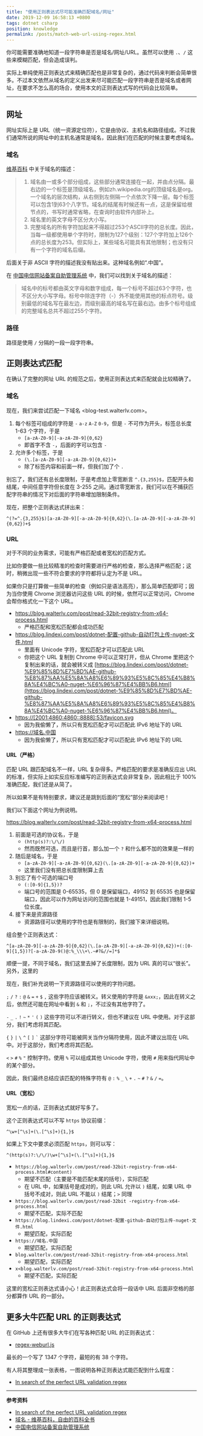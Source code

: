 ```yaml
---
title: "使用正则表达式尽可能准确匹配域名/网址"
date: 2019-12-09 16:58:13 +0800
tags: dotnet csharp
position: knowledge
permalink: /posts/match-web-url-using-regex.html
---
```


你可能需要准确地知道一段字符串是否是域名/网址/URL。虽然可以使用 `.`、`/` 这些来模糊匹配，但会造成误判。

实际上单纯使用正则表达式来精确匹配也是非常复杂的，通过代码来判断会简单很多。不过本文依然从域名的定义出发来尽可能匹配一段字符串是否是域名或者网址，在要求不怎么高的场合，使用本文的正则表达式写的代码会比较简单。

---

<div id="toc"></div>

## 网址

网址实际上是 URL（统一资源定位符），它是由协议、主机名和路径组成。不过我们通常所说的网址中的主机名通常是域名，因此我们在匹配的时候主要考虑域名。

### 域名

[维基百科](https://zh.wikipedia.org/wiki/%E5%9F%9F%E5%90%8D) 中关于域名的描述：

> 1. 域名由一或多个部分组成，这些部分通常连接在一起，并由点分隔。最右边的一个标签是顶级域名，例如zh.wikipedia.org的顶级域名是org。一个域名的层次结构，从右侧到左侧隔一个点依次下降一层。每个标签可以包含1到63个八字节。域名的结尾有时候还有一点，这是保留给根节点的，书写时通常省略，在查询时由软件内部补上。
> 1. 域名里的英文字母不区分大小写。
> 1. 完整域名的所有字符加起来不得超过253个ASCII字符的总长度。因此，当每一级都使用单个字符时，限制为127个级别：127个字符加上126个点的总长度为253。但实际上，某些域名可能具有其他限制；也没有只有一个字符的域名后缀。

后面关于非 ASCII 字符的描述我没有贴出来。这种域名例如“.中国”。

在 [中国电信网站备案自助管理系统](http://beian.ct10000.com/portal/icp/help/helpdetail.do?helpid=305) 中，我们可以找到关于域名的描述：

> 域名中的标号都由英文字母和数字组成，每一个标号不超过63个字符，也不区分大小写字母。标号中除连字符（-）外不能使用其他的标点符号。级别最低的域名写在最左边，而级别最高的域名写在最右边。由多个标号组成的完整域名总共不超过255个字符。

### 路径

路径是使用 `/` 分隔的一段一段字符串。

## 正则表达式匹配

在确认了完整的网址 URL 的规范之后，使用正则表达式来匹配就会比较精确了。

### 域名

现在，我们来尝试匹配一下域名 <blog-test.walterlv.com>。

1. 每个标签可组成的字符是 `-` `a-z` `A-Z` `0-9`，但是 `-` 不可作为开头，标签总长度 1-63 个字符，于是
    - `[a-zA-Z0-9][-a-zA-Z0-9]{0,62}`
    - 即首字不含 `-`，后面的字可以包含 `-`
1. 允许多个标签，于是
    - `(\.[a-zA-Z0-9][-a-zA-Z0-9]{0,62})+`
    - 除了标签内容和前面一样，但我们加了个 `.`

别忘了，我们还有总长度限制，于是考虑加上零宽断言 `^.{3,255}$`，匹配开头和结尾，中间任意字符但长度在 3-255 之间。通过零宽断言，我们可以在不捕获匹配字符串的情况下对后面的字符串增加限制条件。

现在，把整个正则表达式拼出来：

```
^(?=^.{3,255}$)[a-zA-Z0-9][-a-zA-Z0-9]{0,62}(\.[a-zA-Z0-9][-a-zA-Z0-9]{0,62})+$
```

### URL

对于不同的业务需求，可能有严格匹配或者宽松的匹配方式。

比如你要做一些比较精准的检查时需要进行严格的检查，那么选择严格匹配；这时，稍微出现一些不符合要求的字符都将认定为不是 URL。

如果你只是打算做一些简单的检查（例如只是语法高亮），那么简单匹配即可；因为当你使用 Chrome 浏览器访问这些 URL 的时候，依然可以正常访问，Chrome 会帮你格式化一下这个 URL。

- <https://blog.walterlv.com/post/read-32bit-registry-from-x64-process.html>
    - 严格匹配和宽松匹配都会成功匹配
- <https://blog.lindexi.com/post/dotnet-配置-github-自动打包上传-nuget-文件.html>
    - 里面有 Unicode 字符，宽松匹配才可以匹配此 URL
    - 你把这个 URL 复制到 Chrome 中可以正常打开，但从 Chrome 里把这个复制出来的话，就会被转义成 [https://blog.lindexi.com/post/dotnet-%E9%85%8D%E7%BD%AE-github-%E8%87%AA%E5%8A%A8%E6%89%93%E5%8C%85%E4%B8%8A%E4%BC%A0-nuget-%E6%96%87%E4%BB%B6.html](https://blog.lindexi.com/post/dotnet-%E9%85%8D%E7%BD%AE-github-%E8%87%AA%E5%8A%A8%E6%89%93%E5%8C%85%E4%B8%8A%E4%BC%A0-nuget-%E6%96%87%E4%BB%B6.html)。
- <https://[2001:4860:4860::8888]:53/favicon.svg>
    - 因为我偷懒了，所以只有宽松匹配才可以匹配此 IPv6 地址下的 URL
- <https://域名.中国>
    - 因为我偷懒了，所以只有宽松匹配才可以匹配此 IPv6 地址下的 URL

#### URL（严格）

匹配 URL 跟匹配域名不一样，URL 复杂得多。严格匹配的要求是准确反应出 URL 的标准，但实际上如实反应标准编写的正则表达式会非常复杂，因此相比于 100% 准确匹配，我们还是从简了。

所以如果不是有特别要求，建议还是跳到后面的“宽松”部分来阅读吧！

我们以下面这个网址为例说明。

<https://blog.walterlv.com/post/read-32bit-registry-from-x64-process.html>

1. 前面是可选的协议名，于是
    - `(http(s)?:\/\/)`
    - 然而既然可选，而且是行首，那么加一个 `?` 和什么都不加的效果是一样的
1. 随后是域名，于是
    - `[a-zA-Z0-9][-a-zA-Z0-9]{0,62}(\.[a-zA-Z0-9][-a-zA-Z0-9]{0,62})+`
    - 这里我们没有把总长度限制算上去
1. 别忘了有个可选的端口号
    - `(:[0-9]{1,5})?`
    - 端口号的范围是 0-65535，但 0 是保留端口，49152 到 65535 也是保留端口，因此可以作为网址访问的范围也就是 1-49151，因此我们限制 1-5 位长度。
1. 接下来是资源路径
    - 资源路径可以使用的字符也是有限制的，我们接下来详细说明。

组合整个正则表达式：

```
^[a-zA-Z0-9][-a-zA-Z0-9]{0,62}(\.[a-zA-Z0-9][-a-zA-Z0-9]{0,62})+(:[0-9]{1,5})?[-a-zA-Z0-9()@:%_\\\+\.~#?&//=]*$
```

顺便一提，不同于域名，我们这里去掉了长度限制，因为 URL 真的可以“很长”。另外，这里的 

现在，我们补充说明一下资源路径可以使用的字符问题。

`;` `/` `?` `:` `@` `&` `=` `+` `$` `,` 这些字符应该被转义。转义使用的字符是 `&xxx;`，因此在转义之后，依然还可能在网址中看到 `&` 和 `;`，不过没有其他字符了。

`-` `_` `.` `!` `~` `*` `'` `(` `)` 这些字符可以不进行转义，但也不建议在 URL 中使用。对于这部分，我们考虑将其匹配。

`{` `}` `|` `\` `^` `[` `]` `` ` `` 这部分字符可能被网关当作分隔符使用，因此不建议出现在 URL 中。对于这部分，我们考虑将其匹配。

`<` `>` `#` `%` `"` 控制字符。使用 `%` 可以组成其他 Unicode 字符，使用 `#` 用来指代网址中的某个部分。

因此，我们最终总结应该匹配的特殊字符有 `@` `:` `%` `_` `\` `+` `.` `~` `#` `?` `&` `/` `=`。

#### URL（宽松）

宽松一点的话，正则表达式就好写多了。

这个正则表达式可以不写 `https` 协议前缀：

```
^\w+[^\s]+(\.[^\s]+){1,}$
```

如果上下文中要求必须匹配 `https`，则可以写：

```
^(http(s)?:\/\/)\w+[^\s]+(\.[^\s]+){1,}$
```

- `https://blog.walterlv.com/post/read-32bit-registry-from-x64-process.html#content)`
    - 期望不匹配（主要是不能匹配末尾的括号），实际匹配
    - 在 URL 中，如果括号是成对的，则此 URL 允许以 `)` 结尾，如果 URL 中括号不成对，则此 URL 不能以 `)` 结尾；`>` 同理
- `https://blog.walterlv.com/post/read-32bit -registry-from-x64-process.html`
    - 期望不匹配，实际不匹配
- `https://blog.lindexi.com/post/dotnet-配置-github-自动打包上传-nuget-文件.html`
    - 期望匹配，实际匹配
- `https://域名.中国`
    - 期望匹配，实际匹配
- `blog.walterlv.com/post/read-32bit-registry-from-x64-process.html`
    - 期望匹配，实际匹配
- `x<blog.walterlv.com/post/read-32bit-registry-from-x64-process.html`
    - 期望不匹配，实际匹配

这里的宽松正则表达式请小心！此正则表达式会将一段话中 URL 后面非空格的部分都算作 URL 的一部分。

## 更多大牛匹配 URL 的正则表达式

在 GitHub 上还有很多大牛们在写各种匹配 URL 的正则表达式：

- [regex-weburl.js](https://gist.github.com/dperini/729294)

最长的一个写了 1347 个字符，最短的有 38 个字符。

有人将其整理成一张表格，一图说明各种正则表达式能匹配到什么程度：

- [In search of the perfect URL validation regex](https://mathiasbynens.be/demo/url-regex)

---

**参考资料**

- [In search of the perfect URL validation regex](https://mathiasbynens.be/demo/url-regex)
- [域名 - 维基百科，自由的百科全书](https://zh.wikipedia.org/wiki/%E5%9F%9F%E5%90%8D)
- [中国电信网站备案自助管理系统](http://beian.ct10000.com/portal/icp/help/helpdetail.do?helpid=305)

